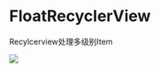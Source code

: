 # FloatRecyclerView
Recylcerview处理多级别Item
<div>
  <img src="https://github.com/Liuruiwen/FloatRecyclerView/blob/master/picture/18uhl-h9zz8.gif"/>
</div>
